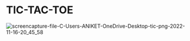 # TIC-TAC-TOE
![screencapture-file-C-Users-ANIKET-OneDrive-Desktop-tic-png-2022-11-16-20_45_58](https://user-images.githubusercontent.com/118055913/202221178-700a6ce6-037e-4db6-83fc-021a38287b73.png)
